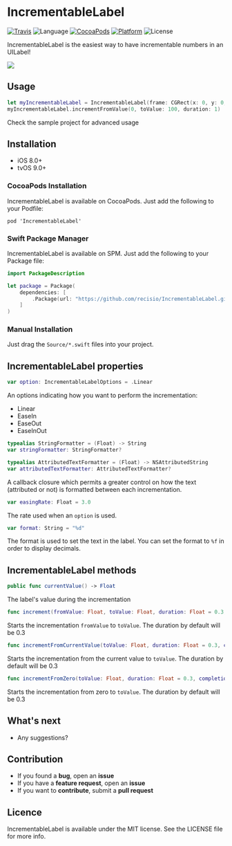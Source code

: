 # IncrementableLabel

[![Travis](https://img.shields.io/travis/recisio/IncrementableLabel.svg)](https://travis-ci.org/recisio/IncrementableLabel)
![Language](https://img.shields.io/badge/language-Swift%203.0-orange.svg)
[![CocoaPods](https://img.shields.io/cocoapods/v/IncrementableLabel.svg?style=flat)](https://github.com/recisio/IncrementableLabel)
[![Platform](https://img.shields.io/cocoapods/p/IncrementableLabel.svg?style=flat)](http://cocoadocs.org/docsets/IncrementableLabel)
![License](https://img.shields.io/github/license/recisio/IncrementableLabel?style=flat)

IncrementableLabel is the easiest way to have incrementable numbers in an UILabel!

![](./assets/demo.gif)

## Usage

```swift
let myIncrementableLabel = IncrementableLabel(frame: CGRect(x: 0, y: 0, width: 100, height: 50))
myIncrementableLabel.incrementFromValue(0, toValue: 100, duration: 1)
```

Check the sample project for advanced usage

## Installation

- iOS 8.0+
- tvOS 9.0+

### CocoaPods Installation

IncrementableLabel is available on CocoaPods. Just add the following to your Podfile:

```
pod 'IncrementableLabel'
```

### Swift Package Manager

IncrementableLabel is available on SPM. Just add the following to your Package file:

```swift
import PackageDescription

let package = Package(
    dependencies: [
        .Package(url: "https://github.com/recisio/IncrementableLabel.git", majorVersion: 1)
    ]
)
```

### Manual Installation

Just drag the `Source/*.swift` files into your project.


## IncrementableLabel properties

```swift
var option: IncrementableLabelOptions = .Linear
```

An options indicating how you want to perform the incrementation:
- Linear
- EaseIn
- EaseOut
- EaseInOut

```swift
typealias StringFormatter = (Float) -> String
var stringFormatter: StringFormatter?

typealias AttributedTextFormatter = (Float) -> NSAttributedString
var attributedTextFormatter: AttributedTextFormatter?
```

A callback closure which permits a greater control on how the text (attributed or not) is formatted between each incrementation.

```swift
var easingRate: Float = 3.0
```

The rate used when an `option` is used.

```swift
var format: String = "%d"
```

The format is used to set the text in the label. You can set the format to `%f` in order to display decimals.

## IncrementableLabel methods

```swift
public func currentValue() -> Float
```

The label's value during the incrementation 

```swift
func increment(fromValue: Float, toValue: Float, duration: Float = 0.3, completion: IncrementableLabelCompletion? = nil)
```

Starts the incrementation `fromValue` to `toValue`. The duration by default will be 0.3

```swift
func incrementFromCurrentValue(toValue: Float, duration: Float = 0.3, completion: IncrementableLabelCompletion? = nil)
```

Starts the incrementation from the current value to `toValue`. The duration by default will be 0.3

```swift
func incrementFromZero(toValue: Float, duration: Float = 0.3, completion: IncrementableLabelCompletion? = nil)
```

Starts the incrementation from zero to `toValue`. The duration by default will be 0.3

## What's next

- Any suggestions?

## Contribution

- If you found a **bug**, open an **issue**
- If you have a **feature request**, open an **issue**
- If you want to **contribute**, submit a **pull request**

## Licence

IncrementableLabel is available under the MIT license. See the LICENSE file for more info.
